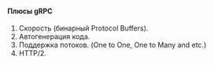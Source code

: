 #### Плюсы gRPC

1. Скорость (бинарный Protocol Buffers).
2. Автогенерация кода.
3. Поддержка потоков. (One to One, One to Many and etc.)
4. HTTP/2.